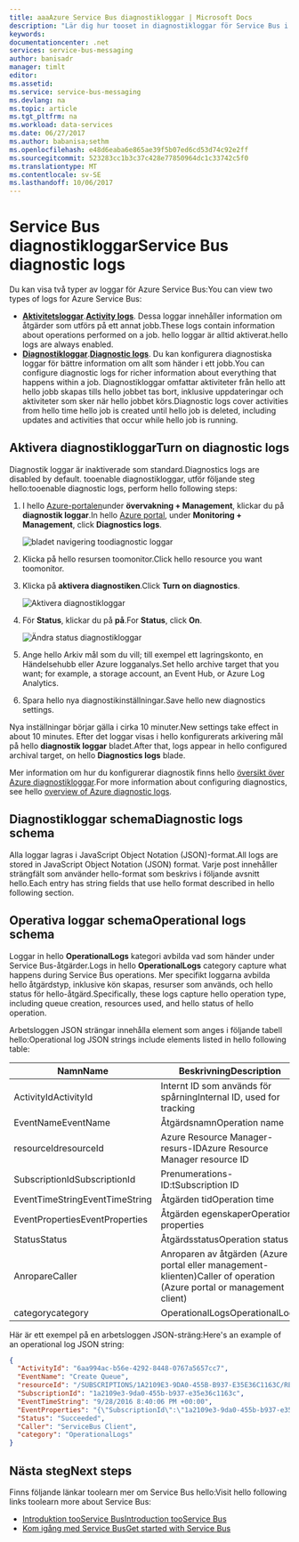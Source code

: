 ```yaml
---
title: aaaAzure Service Bus diagnostikloggar | Microsoft Docs
description: "Lär dig hur tooset in diagnostikloggar för Service Bus i Azure."
keywords: 
documentationcenter: .net
services: service-bus-messaging
author: banisadr
manager: timlt
editor: 
ms.assetid: 
ms.service: service-bus-messaging
ms.devlang: na
ms.topic: article
ms.tgt_pltfrm: na
ms.workload: data-services
ms.date: 06/27/2017
ms.author: babanisa;sethm
ms.openlocfilehash: e48d6eaba6e865ae39f5b07ed6cd53d74c92e2ff
ms.sourcegitcommit: 523283cc1b3c37c428e77850964dc1c33742c5f0
ms.translationtype: MT
ms.contentlocale: sv-SE
ms.lasthandoff: 10/06/2017
---
```

# <a name="service-bus-diagnostic-logs"></a><span data-ttu-id="ceb95-103">Service Bus diagnostikloggar</span><span class="sxs-lookup"><span data-stu-id="ceb95-103">Service Bus diagnostic logs</span></span>

<span data-ttu-id="ceb95-104">Du kan visa två typer av loggar för Azure Service Bus:</span><span class="sxs-lookup"><span data-stu-id="ceb95-104">You can view two types of logs for Azure Service Bus:</span></span>
* <span data-ttu-id="ceb95-105">**[Aktivitetsloggar](../monitoring-and-diagnostics/monitoring-overview-activity-logs.md)**.</span><span class="sxs-lookup"><span data-stu-id="ceb95-105">**[Activity logs](../monitoring-and-diagnostics/monitoring-overview-activity-logs.md)**.</span></span> <span data-ttu-id="ceb95-106">Dessa loggar innehåller information om åtgärder som utförs på ett annat jobb.</span><span class="sxs-lookup"><span data-stu-id="ceb95-106">These logs contain information about operations performed on a job.</span></span> <span data-ttu-id="ceb95-107">hello loggar är alltid aktiverat.</span><span class="sxs-lookup"><span data-stu-id="ceb95-107">hello logs are always enabled.</span></span>
* <span data-ttu-id="ceb95-108">**[Diagnostikloggar](../monitoring-and-diagnostics/monitoring-overview-of-diagnostic-logs.md)**.</span><span class="sxs-lookup"><span data-stu-id="ceb95-108">**[Diagnostic logs](../monitoring-and-diagnostics/monitoring-overview-of-diagnostic-logs.md)**.</span></span> <span data-ttu-id="ceb95-109">Du kan konfigurera diagnostiska loggar för bättre information om allt som händer i ett jobb.</span><span class="sxs-lookup"><span data-stu-id="ceb95-109">You can configure diagnostic logs for richer information about everything that happens within a job.</span></span> <span data-ttu-id="ceb95-110">Diagnostikloggar omfattar aktiviteter från hello att hello jobb skapas tills hello jobbet tas bort, inklusive uppdateringar och aktiviteter som sker när hello jobbet körs.</span><span class="sxs-lookup"><span data-stu-id="ceb95-110">Diagnostic logs cover activities from hello time hello job is created until hello job is deleted, including updates and activities that occur while hello job is running.</span></span>

## <a name="turn-on-diagnostic-logs"></a><span data-ttu-id="ceb95-111">Aktivera diagnostikloggar</span><span class="sxs-lookup"><span data-stu-id="ceb95-111">Turn on diagnostic logs</span></span>

<span data-ttu-id="ceb95-112">Diagnostik loggar är inaktiverade som standard.</span><span class="sxs-lookup"><span data-stu-id="ceb95-112">Diagnostics logs are disabled by default.</span></span> <span data-ttu-id="ceb95-113">tooenable diagnostikloggar, utför följande steg hello:</span><span class="sxs-lookup"><span data-stu-id="ceb95-113">tooenable diagnostic logs, perform hello following steps:</span></span>

1.  <span data-ttu-id="ceb95-114">I hello [Azure-portalen](https://portal.azure.com)under **övervakning + Management**, klickar du på **diagnostik loggar**.</span><span class="sxs-lookup"><span data-stu-id="ceb95-114">In hello [Azure portal](https://portal.azure.com), under **Monitoring + Management**, click **Diagnostics logs**.</span></span>

    ![bladet navigering toodiagnostic loggar](./media/service-bus-diagnostic-logs/image1.png)

2. <span data-ttu-id="ceb95-116">Klicka på hello resursen toomonitor.</span><span class="sxs-lookup"><span data-stu-id="ceb95-116">Click hello resource you want toomonitor.</span></span>  

3.  <span data-ttu-id="ceb95-117">Klicka på **aktivera diagnostiken**.</span><span class="sxs-lookup"><span data-stu-id="ceb95-117">Click **Turn on diagnostics**.</span></span>

    ![Aktivera diagnostikloggar](./media/service-bus-diagnostic-logs/image2.png)

4.  <span data-ttu-id="ceb95-119">För **Status**, klickar du på **på**.</span><span class="sxs-lookup"><span data-stu-id="ceb95-119">For **Status**, click **On**.</span></span>

    ![Ändra status diagnostikloggar](./media/service-bus-diagnostic-logs/image3.png)

5.  <span data-ttu-id="ceb95-121">Ange hello Arkiv mål som du vill; till exempel ett lagringskonto, en Händelsehubb eller Azure logganalys.</span><span class="sxs-lookup"><span data-stu-id="ceb95-121">Set hello archive target that you want; for example, a storage account, an Event Hub, or Azure Log Analytics.</span></span>

6.  <span data-ttu-id="ceb95-122">Spara hello nya diagnostikinställningar.</span><span class="sxs-lookup"><span data-stu-id="ceb95-122">Save hello new diagnostics settings.</span></span>

<span data-ttu-id="ceb95-123">Nya inställningar börjar gälla i cirka 10 minuter.</span><span class="sxs-lookup"><span data-stu-id="ceb95-123">New settings take effect in about 10 minutes.</span></span> <span data-ttu-id="ceb95-124">Efter det loggar visas i hello konfigurerats arkivering mål på hello **diagnostik loggar** bladet.</span><span class="sxs-lookup"><span data-stu-id="ceb95-124">After that, logs appear in hello configured archival target, on hello **Diagnostics logs** blade.</span></span>

<span data-ttu-id="ceb95-125">Mer information om hur du konfigurerar diagnostik finns hello [översikt över Azure diagnostikloggar](../monitoring-and-diagnostics/monitoring-overview-of-diagnostic-logs.md).</span><span class="sxs-lookup"><span data-stu-id="ceb95-125">For more information about configuring diagnostics, see hello [overview of Azure diagnostic logs](../monitoring-and-diagnostics/monitoring-overview-of-diagnostic-logs.md).</span></span>

## <a name="diagnostic-logs-schema"></a><span data-ttu-id="ceb95-126">Diagnostikloggar schema</span><span class="sxs-lookup"><span data-stu-id="ceb95-126">Diagnostic logs schema</span></span>

<span data-ttu-id="ceb95-127">Alla loggar lagras i JavaScript Object Notation (JSON)-format.</span><span class="sxs-lookup"><span data-stu-id="ceb95-127">All logs are stored in JavaScript Object Notation (JSON) format.</span></span> <span data-ttu-id="ceb95-128">Varje post innehåller strängfält som använder hello-format som beskrivs i följande avsnitt hello.</span><span class="sxs-lookup"><span data-stu-id="ceb95-128">Each entry has string fields that use hello format described in hello following section.</span></span>

## <a name="operational-logs-schema"></a><span data-ttu-id="ceb95-129">Operativa loggar schema</span><span class="sxs-lookup"><span data-stu-id="ceb95-129">Operational logs schema</span></span>

<span data-ttu-id="ceb95-130">Loggar in hello **OperationalLogs** kategori avbilda vad som händer under Service Bus-åtgärder.</span><span class="sxs-lookup"><span data-stu-id="ceb95-130">Logs in hello **OperationalLogs** category capture what happens during Service Bus operations.</span></span> <span data-ttu-id="ceb95-131">Mer specifikt loggarna avbilda hello åtgärdstyp, inklusive kön skapas, resurser som används, och hello status för hello-åtgärd.</span><span class="sxs-lookup"><span data-stu-id="ceb95-131">Specifically, these logs capture hello operation type, including queue creation, resources used, and hello status of hello operation.</span></span>

<span data-ttu-id="ceb95-132">Arbetsloggen JSON strängar innehålla element som anges i följande tabell hello:</span><span class="sxs-lookup"><span data-stu-id="ceb95-132">Operational log JSON strings include elements listed in hello following table:</span></span>

<span data-ttu-id="ceb95-133">Namn</span><span class="sxs-lookup"><span data-stu-id="ceb95-133">Name</span></span> | <span data-ttu-id="ceb95-134">Beskrivning</span><span class="sxs-lookup"><span data-stu-id="ceb95-134">Description</span></span>
------- | -------
<span data-ttu-id="ceb95-135">ActivityId</span><span class="sxs-lookup"><span data-stu-id="ceb95-135">ActivityId</span></span> | <span data-ttu-id="ceb95-136">Internt ID som används för spårning</span><span class="sxs-lookup"><span data-stu-id="ceb95-136">Internal ID, used for tracking</span></span>
<span data-ttu-id="ceb95-137">EventName</span><span class="sxs-lookup"><span data-stu-id="ceb95-137">EventName</span></span> | <span data-ttu-id="ceb95-138">Åtgärdsnamn</span><span class="sxs-lookup"><span data-stu-id="ceb95-138">Operation name</span></span>           
<span data-ttu-id="ceb95-139">resourceId</span><span class="sxs-lookup"><span data-stu-id="ceb95-139">resourceId</span></span> | <span data-ttu-id="ceb95-140">Azure Resource Manager-resurs-ID</span><span class="sxs-lookup"><span data-stu-id="ceb95-140">Azure Resource Manager resource ID</span></span>
<span data-ttu-id="ceb95-141">SubscriptionId</span><span class="sxs-lookup"><span data-stu-id="ceb95-141">SubscriptionId</span></span> | <span data-ttu-id="ceb95-142">Prenumerations-ID:t</span><span class="sxs-lookup"><span data-stu-id="ceb95-142">Subscription ID</span></span>
<span data-ttu-id="ceb95-143">EventTimeString</span><span class="sxs-lookup"><span data-stu-id="ceb95-143">EventTimeString</span></span> | <span data-ttu-id="ceb95-144">Åtgärden tid</span><span class="sxs-lookup"><span data-stu-id="ceb95-144">Operation time</span></span>
<span data-ttu-id="ceb95-145">EventProperties</span><span class="sxs-lookup"><span data-stu-id="ceb95-145">EventProperties</span></span> | <span data-ttu-id="ceb95-146">Åtgärden egenskaper</span><span class="sxs-lookup"><span data-stu-id="ceb95-146">Operation properties</span></span>
<span data-ttu-id="ceb95-147">Status</span><span class="sxs-lookup"><span data-stu-id="ceb95-147">Status</span></span> | <span data-ttu-id="ceb95-148">Åtgärdsstatus</span><span class="sxs-lookup"><span data-stu-id="ceb95-148">Operation status</span></span>
<span data-ttu-id="ceb95-149">Anropare</span><span class="sxs-lookup"><span data-stu-id="ceb95-149">Caller</span></span> | <span data-ttu-id="ceb95-150">Anroparen av åtgärden (Azure portal eller management-klienten)</span><span class="sxs-lookup"><span data-stu-id="ceb95-150">Caller of operation (Azure portal or management client)</span></span>
<span data-ttu-id="ceb95-151">category</span><span class="sxs-lookup"><span data-stu-id="ceb95-151">category</span></span> | <span data-ttu-id="ceb95-152">OperationalLogs</span><span class="sxs-lookup"><span data-stu-id="ceb95-152">OperationalLogs</span></span>

<span data-ttu-id="ceb95-153">Här är ett exempel på en arbetsloggen JSON-sträng:</span><span class="sxs-lookup"><span data-stu-id="ceb95-153">Here's an example of an operational log JSON string:</span></span>

```json
{
  "ActivityId": "6aa994ac-b56e-4292-8448-0767a5657cc7",
  "EventName": "Create Queue",
  "resourceId": "/SUBSCRIPTIONS/1A2109E3-9DA0-455B-B937-E35E36C1163C/RESOURCEGROUPS/DEFAULT-SERVICEBUS-CENTRALUS/PROVIDERS/MICROSOFT.SERVICEBUS/NAMESPACES/SHOEBOXEHNS-CY4001",
  "SubscriptionId": "1a2109e3-9da0-455b-b937-e35e36c1163c",
  "EventTimeString": "9/28/2016 8:40:06 PM +00:00",
  "EventProperties": "{\"SubscriptionId\":\"1a2109e3-9da0-455b-b937-e35e36c1163c\",\"Namespace\":\"shoeboxehns-cy4001\",\"Via\":\"https://shoeboxehns-cy4001.servicebus.windows.net/f8096791adb448579ee83d30e006a13e/?api-version=2016-07\",\"TrackingId\":\"5ee74c9e-72b5-4e98-97c4-08a62e56e221_G1\"}",
  "Status": "Succeeded",
  "Caller": "ServiceBus Client",
  "category": "OperationalLogs"
}
```

## <a name="next-steps"></a><span data-ttu-id="ceb95-154">Nästa steg</span><span class="sxs-lookup"><span data-stu-id="ceb95-154">Next steps</span></span>

<span data-ttu-id="ceb95-155">Finns följande länkar toolearn mer om Service Bus hello:</span><span class="sxs-lookup"><span data-stu-id="ceb95-155">Visit hello following links toolearn more about Service Bus:</span></span>

* [<span data-ttu-id="ceb95-156">Introduktion tooService Bus</span><span class="sxs-lookup"><span data-stu-id="ceb95-156">Introduction tooService Bus</span></span>](service-bus-messaging-overview.md)
* [<span data-ttu-id="ceb95-157">Kom igång med Service Bus</span><span class="sxs-lookup"><span data-stu-id="ceb95-157">Get started with Service Bus</span></span>](service-bus-dotnet-get-started-with-queues.md)
